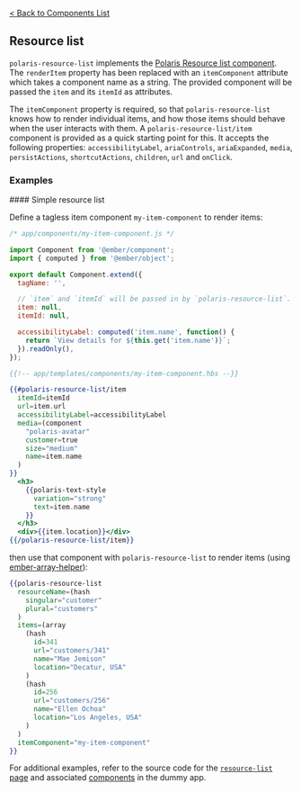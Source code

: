 [< Back to Components List](../README.md#components)

## Resource list

`polaris-resource-list` implements the [Polaris Resource list component](https://polaris.shopify.com/components/lists-and-tables/resource-list). The `renderItem` property has been replaced with an `itemComponent` attribute which takes a component name as a string. The provided component will be passed the `item` and its `itemId` as attributes.

The `itemComponent` property is required, so that `polaris-resource-list` knows how to render individual items, and how those items should behave when the user interacts with them. A `polaris-resource-list/item` component is provided as a quick starting point for this. It accepts the following properties: `accessibilityLabel`, `ariaControls`, `ariaExpanded`, `media`, `persistActions`, `shortcutActions`, `children`, `url` and `onClick`.

### Examples

#### Simple resource list

Define a tagless item component `my-item-component` to render items:

```js
/* app/components/my-item-component.js */

import Component from '@ember/component';
import { computed } from '@ember/object';

export default Component.extend({
  tagName: '',

  // `item` and `itemId` will be passed in by `polaris-resource-list`.
  item: null,
  itemId: null,

  accessibilityLabel: computed('item.name', function() {
    return `View details for ${this.get('item.name')}`;
  }).readOnly(),
});
```

```hbs
{{!-- app/templates/components/my-item-component.hbs --}}

{{#polaris-resource-list/item
  itemId=itemId
  url=item.url
  accessibilityLabel=accessibilityLabel
  media=(component
    "polaris-avatar"
    customer=true
    size="medium"
    name=item.name
  )
}}
  <h3>
    {{polaris-text-style
      variation="strong"
      text=item.name
    }}
  </h3>
  <div>{{item.location}}</div>
{{/polaris-resource-list/item}}
```

then use that component with `polaris-resource-list` to render items (using [ember-array-helper](https://github.com/kellyselden/ember-array-helper)):

```hbs
{{polaris-resource-list
  resourceName=(hash
    singular="customer"
    plural="customers"
  )
  items=(array
    (hash
      id=341
      url="customers/341"
      name="Mae Jemison"
      location="Decatur, USA"
    )
    (hash
      id=256
      url="customers/256"
      name="Ellen Ochoa"
      location="Los Angeles, USA"
    )
  )
  itemComponent="my-item-component"
}}
```

For additional examples, refer to the source code for the [`resource-list` page](https://github.com/smile-io/ember-polaris/blob/master/tests/dummy/app/templates/resource-list.hbs) and associated [components](https://github.com/smile-io/ember-polaris/blob/master/tests/dummy/app/components/resource-list) in the dummy app.

